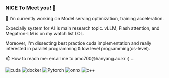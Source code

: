 ### NICE To Meet you! 👋

<!--
**amo33/amo33** is a ✨ _special_ ✨ repository because its `README.md` (this file) appears on your GitHub profile.-->

<p>
   <p>🔭 I’m currently working on Model serving optimization, training acceleration.</p>
   <p> Expecially system for AI is main research topic. vLLM, Flash attention, and Megatron-LM is on my watch list LOL.</p>
   <p> Moreover, I'm dissecting best practice cuda implementation and really interested in parallel programming & low level programming(os-level).</p>
   <p>📫 How to reach me: email me to amo700@hanyang.ac.kr :) ...</p>
   
</p>

![cuda](https://img.shields.io/badge/cuda-green?style=for-the-badge&logo=cuda&logoColor=white)
![docker](https://img.shields.io/badge/docker-2496ED?style=for-the-badge&logo=docker&logoColor=white)
![Pytorch](https://img.shields.io/badge/Pytorch-EE4C2C?style=for-the-badge&logo=Pytorch&logoColor=white)
![onnx](https://img.shields.io/badge/onnx-023020?style=for-the-badge&logo=onnx&logoColor=white)
![c++](https://img.shields.io/badge/C++-blue?style=for-the-badge&logo=cplusplus)
